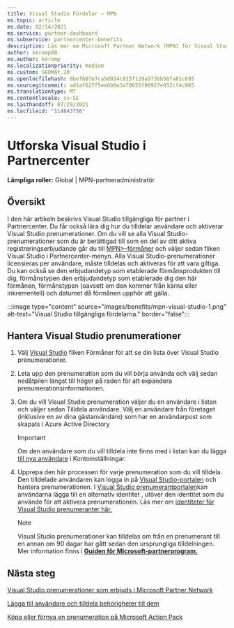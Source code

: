 ```yaml
---
title: Visual Studio Fördelar – MPN
ms.topic: article
ms.date: 02/14/2021
ms.service: partner-dashboard
ms.subservice: partnercenter-benefits
description: Läs mer om Microsoft Partner Network (MPN) för Visual Studio prenumerationer
author: keramp88
ms.author: keramp
ms.localizationpriority: medium
ms.custom: SEOMAY.20
ms.openlocfilehash: 6bef607e7ca5d024c815f129a573bb58fa81c695
ms.sourcegitcommit: ad1af627f5ee6b6e3a70655f90927e932cf4c985
ms.translationtype: MT
ms.contentlocale: sv-SE
ms.lasthandoff: 07/29/2021
ms.locfileid: "114843756"
---
```

# <a name="explore-the-visual-studio-benefits-area-in-partner-center"></a>Utforska Visual Studio i Partnercenter

**Lämpliga roller:** Global | MPN-partneradministratör

## <a name="overview"></a>Översikt

I den här artikeln beskrivs Visual Studio tillgängliga för partner i Partnercenter. Du får också lära dig hur du tilldelar användare och aktiverar Visual Studio prenumerationer. Om du vill se alla Visual Studio-prenumerationer som du är berättigad till som en del av ditt aktiva registreringserbjudande går du till [MPN>-förmåner](https://partner.microsoft.com/dashboard/mpn/membership/benefits/visualstudio) och väljer sedan fliken Visual Studio i Partnercenter-menyn. Alla Visual Studio-prenumerationer licensieras per användare, måste tilldelas och aktiveras för att vara giltiga. Du kan också se den erbjudandetyp som etablerade förmånsprodukten till dig, förmånstypen den erbjudandetyp som etablerade dig den här förmånen, förmånstypen (oavsett om den kommer från kärna eller inkrementell) och datumet då förmånen upphör att gälla.

:::image type="content" source="images/benefits/mpn-visual-studio-1.png" alt-text="Visual Studio tillgängliga fördelarna." border="false":::

## <a name="manage-visual-studio-subscriptions"></a>Hantera Visual Studio prenumerationer

1. Välj [Visual Studio](https://partner.microsoft.com/dashboard/mpn/membership/benefits/visualstudio) fliken Förmåner för att se din lista över Visual Studio prenumerationer.

2. Leta upp den prenumeration som du vill börja använda och välj sedan nedåtpilen längst till höger på raden för att expandera prenumerationsinformationen.

3. Om du vill Visual Studio prenumeration väljer du en användare i listan och väljer sedan Tilldela användare. Välj en användare från företaget (inklusive en av dina gästanvändare) som har en användarpost som skapats i Azure Active Directory

   > [!IMPORTANT]
   > Om den användare som du vill tilldela inte finns med i listan kan du lägga [till nya användare](create-user-accounts-and-set-permissions.md) i Kontoinställningar.

4. Upprepa den här processen för varje prenumeration som du vill tilldela. Den tilldelade användaren kan logga in på [Visual Studio-portalen](https://my.visualstudio.com/) och hantera prenumerationen. I [Visual Studio prenumerantportalen](https://my.visualstudio.com/?wt.mc_id=o%7Emsft%7Edocs)kan användarna lägga till en alternativ identitet , utöver den identitet som du använde för att aktivera prenumerationen. Läs mer om [identiteter för Visual Studio prenumeranter här.](/visualstudio/subscriptions/vs-alternate-identity)

   > [!Note]
   > Visual Studio prenumerationer kan tilldelas om från en prenumerant till en annan om 90 dagar har gått sedan den ursprungliga tilldelningen. Mer information finns i **[Guiden för Microsoft-partnerprogram.](https://aka.ms/partner-benefits-use-guide)**

## <a name="next-steps"></a>Nästa steg

[Visual Studio prenumerationer som erbjuds i Microsoft Partner Network](/visualstudio/subscriptions/program-mpn)

[Lägga till användare och tilldela behörigheter till dem](create-user-accounts-and-set-permissions.md)

[Köpa eller förnya en prenumeration på Microsoft Action Pack](mpn-get-action-pack.md)
